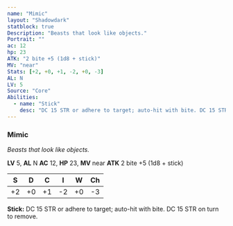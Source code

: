 ```yaml
---
name: "Mimic"
layout: "Shadowdark"
statblock: true
Description: "Beasts that look like objects."
Portrait: ""
ac: 12
hp: 23
ATK: "2 bite +5 (1d8 + stick)"
MV: "near"
Stats: [+2, +0, +1, -2, +0, -3]
AL: N
LV: 5
Source: "Core"
Abilities:
  - name: "Stick"
    desc: "DC 15 STR or adhere to target; auto-hit with bite. DC 15 STR on turn to remove."
---
```


### Mimic

_Beasts that look like objects._

**LV** 5, **AL** N
**AC** 12, **HP** 23, **MV** near
**ATK** 2 bite +5 (1d8 + stick)

|  S  |  D  |  C  |  I  |  W  |  Ch  |
|:---:|:---:|:---:|:---:|:---:|:----:|
| +2 | +0 | +1 | -2 | +0 | -3 |

**Stick:** DC 15 STR or adhere to target; auto-hit with bite. DC 15 STR on turn to remove.

